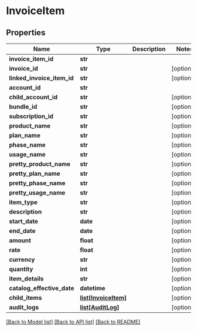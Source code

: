 # InvoiceItem

## Properties
Name | Type | Description | Notes
------------ | ------------- | ------------- | -------------
**invoice_item_id** | **str** |  | 
**invoice_id** | **str** |  | [optional] 
**linked_invoice_item_id** | **str** |  | [optional] 
**account_id** | **str** |  | 
**child_account_id** | **str** |  | [optional] 
**bundle_id** | **str** |  | [optional] 
**subscription_id** | **str** |  | [optional] 
**product_name** | **str** |  | [optional] 
**plan_name** | **str** |  | [optional] 
**phase_name** | **str** |  | [optional] 
**usage_name** | **str** |  | [optional] 
**pretty_product_name** | **str** |  | [optional] 
**pretty_plan_name** | **str** |  | [optional] 
**pretty_phase_name** | **str** |  | [optional] 
**pretty_usage_name** | **str** |  | [optional] 
**item_type** | **str** |  | [optional] 
**description** | **str** |  | [optional] 
**start_date** | **date** |  | [optional] 
**end_date** | **date** |  | [optional] 
**amount** | **float** |  | [optional] 
**rate** | **float** |  | [optional] 
**currency** | **str** |  | [optional] 
**quantity** | **int** |  | [optional] 
**item_details** | **str** |  | [optional] 
**catalog_effective_date** | **datetime** |  | [optional] 
**child_items** | [**list[InvoiceItem]**](InvoiceItem.md) |  | [optional] 
**audit_logs** | [**list[AuditLog]**](AuditLog.md) |  | [optional] 

[[Back to Model list]](../README.md#documentation-for-models) [[Back to API list]](../README.md#documentation-for-api-endpoints) [[Back to README]](../README.md)



